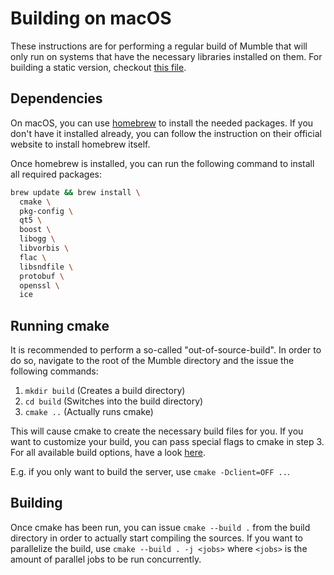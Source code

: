 # Building on macOS

These instructions are for performing a regular build of Mumble that will only run on systems that have the necessary libraries installed on them. For
building a static version, checkout [this file](build_static.md).

## Dependencies

On macOS, you can use [homebrew](https://brew.sh/) to install the needed packages. If you don't have it installed already, you can follow the
instruction on their official website to install homebrew itself.

Once homebrew is installed, you can run the following command to install all required packages:
```bash
brew update && brew install \
  cmake \
  pkg-config \
  qt5 \
  boost \
  libogg \
  libvorbis \
  flac \
  libsndfile \
  protobuf \
  openssl \
  ice
```


## Running cmake

It is recommended to perform a so-called "out-of-source-build". In order to do so, navigate to the root of the Mumble directory and the issue the
following commands:
1. `mkdir build` (Creates a build directory)
2. `cd build` (Switches into the build directory)
3. `cmake ..` (Actually runs cmake)

This will cause cmake to create the necessary build files for you. If you want to customize your build, you can pass special flags to cmake in step 3.
For all available build options, have a look [here](cmake_options.md).

E.g. if you only want to build the server, use `cmake -Dclient=OFF ..`.


## Building

Once cmake has been run, you can issue `cmake --build .` from the build directory in order to actually start compiling the sources. If you want to
parallelize the build, use `cmake --build . -j <jobs>` where `<jobs>` is the amount of parallel jobs to be run concurrently.
